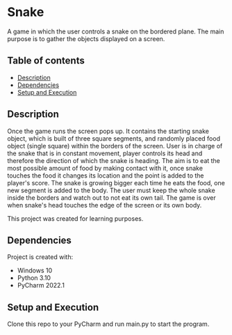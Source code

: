 # Snake
A game in which the user controls a snake on the bordered plane.
The main purpose is to gather the objects displayed on a screen.

## Table of contents
* [Description](#description)
* [Dependencies](#dependencies)
* [Setup and Execution](#setup-and-execution)

## Description
Once the game runs the screen pops up. It contains the starting snake object, which is built of three square segments, 
and randomly placed food object (single square) within the borders of the screen. User is in charge of the snake that 
is in constant movement, player controls its head and therefore the direction of which the snake is heading. The aim is 
to eat the most possible amount of food by making contact with it, once snake touches the food it changes its location 
and the point is added to the player's score. The snake is growing bigger each time he eats the food, one new segment is 
added to the body. The user must keep the whole snake inside the borders and watch out to not eat its own tail. The game 
is over when snake's head touches the edge of the screen or its own body.

This project was created for learning purposes.
	
## Dependencies
Project is created with:
* Windows 10
* Python 3.10
* PyCharm 2022.1
## Setup and Execution
Clone this repo to your PyCharm and run main.py to start the program.